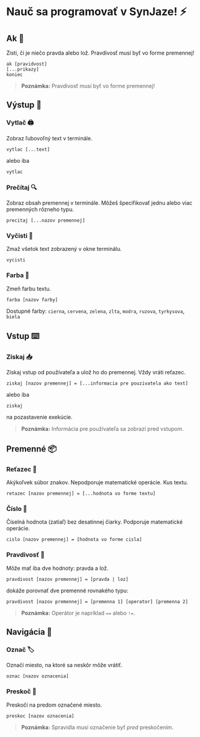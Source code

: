 # Nauč sa programovať v SynJaze! ⚡

## Ak 🤔
Zisti, či je niečo pravda alebo lož. Pravdivosť musí byť vo forme premennej!
```
ak [pravidvost]
[...prikazy]
koniec
```
> **Poznámka:** Pravdivosť musí byť vo forme premennej!

## Výstup 📃

### Vytlač 🖨️
Zobraz ľubovoľný text v terminále.
```
vytlac [...text]
```
alebo iba
```
vytlac
```

### Prečítaj 🔍
Zobraz obsah premennej v terminále. Môžeš špecifikovať jednu alebo viac premenných rôzneho typu.
```
precitaj [...nazov premennej]
```

### Vyčisti 🧼
Zmaž všetok text zobrazený v okne terminálu.
```
vycisti
```

### Farba 🎨
Zmeň farbu textu.
```
farba [nazov farby]
```
Dostupné farby:
`cierna`, `cervena`, `zelena`, `zlta`, `modra`, `ruzova`, `tyrkysova`, `biela`

## Vstup ⌨️

### Získaj 📥
Získaj vstup od používateľa a ulož ho do premennej. Vždy vráti reťazec.
```
ziskaj [nazov premennej] = [...informacia pre pouzivatela ako text]
```
alebo iba
```
ziskaj
```
na pozastavenie exekúcie.
> **Poznámka:** Informácia pre používateľa sa zobrazí pred vstupom.

## Premenné 📦

### Reťazec 💬
Akýkoľvek súbor znakov. Nepodporuje matematické operácie. Kus textu.
```
retazec [nazov premennej] = [...hodnota vo forme textu]
```

### Číslo 🔢
Číselná hodnota (zatiaľ) bez desatinnej čiarky. Podporuje matematické operácie.
```
cislo [nazov premennej] = [hodnota vo forme cisla]
```

### Pravdivosť 🎺
Môže mať iba dve hodnoty: pravda a lož.
```
pravdivost [nazov premennej] = [pravda | loz]
```
dokáže porovnať dve premenné rovnakého typu:
```
pravdivost [nazov premennej] = [premenna 1] [operator] [premenna 2]
```
> **Poznámka:** Operátor je napríklad `==` alebo `!=`.

## Navigácia 🚀

### Označ 🏷️
Označí miesto, na ktoré sa neskôr môže vrátiť.
```
oznac [nazov oznacenia]
```

### Preskoč 🏃
Preskočí na predom označené miesto.
```
preskoc [nazov oznacenia]
```
> **Poznámka:** Spravidla musí označenie byť *pred* preskočením.
